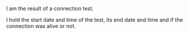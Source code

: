 I am the result of a connection test.

I hold the start date and time of the test, its end date and time and if the connection was alive or not.